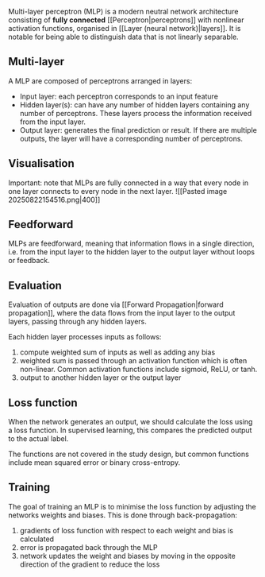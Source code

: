 Multi-layer perceptron (MLP) is a modern neutral network architecture consisting of **fully connected** [[Perceptron|perceptrons]] with nonlinear activation functions, organised in [[Layer (neural network)|layers]]. It is notable for being able to distinguish data that is not linearly separable.
## Multi-layer
A MLP are composed of perceptrons arranged in layers:
- Input layer: each perceptron corresponds to an input feature
- Hidden layer(s): can have any number of hidden layers containing any number of perceptrons. These layers process the information received from the input layer.
- Output layer: generates the final prediction or result. If there are multiple outputs, the layer will have a corresponding number of perceptrons.
## Visualisation
Important: note that MLPs are fully connected in a way that every node in one layer connects to every node in the next layer.
![[Pasted image 20250822154516.png|400]]
## Feedforward
MLPs are feedforward, meaning that information flows in a single direction, i.e. from the input layer to the hidden layer to the output layer without loops or feedback.
## Evaluation
Evaluation of outputs are done via [[Forward Propagation|forward propagation]], where the data flows from the input layer to the output layers, passing through any hidden layers.

Each hidden layer processes inputs as follows:
1. compute weighted sum of inputs as well as adding any bias
2. weighted sum is passed through an activation function which is often non-linear. Common activation functions include sigmoid, ReLU, or tanh.
3. output to another hidden layer or the output layer
## Loss function
When the network generates an output, we should calculate the loss using a loss function. In supervised learning, this compares the predicted output to the actual label.

The functions are not covered in the study design, but common functions include mean squared error or binary cross-entropy.
## Training
The goal of training an MLP is to minimise the loss function by adjusting the networks weights and biases. This is done through back-propagation:
1. gradients of loss function with respect to each weight and bias is calculated
2. error is propagated back through the MLP
3. network updates the weight and biases by moving in the opposite direction of the gradient to reduce the loss
